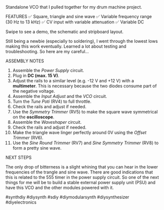 Standalone VCO that I pulled together for my drum machine project.

FEATURES
✅ Square, triangle and sine wave
✅ Variable frequency range (30 Hz to 13 kHz)
✅ CV input with variable attenuation
✅ Variable DC

Swipe to see a demo, the schematic and stripboard layout.

Still being a newbie (especially to soldering), I went through the lowest lows making this work eventually. Learned a lot about testing and troubleshooting. So here are my careful…

ASSEMBLY NOTES

1. Assemble the *Power Supply* circuit.
2. Plug in **DC (max. 15 V)**.
3. Adjust the rails to a similar level (e.g. -12 V and +12 V) with a **multimeter**. This is necessary because the two diodes consume part of the negative voltage.
4. Assemble the *Input Adjust* and the *VCO* circuit.
5. Turn the *Tune Poti* (RV4) to full throttle.
6. Check the rails and adjust if needed.
7. Use the *Symmetry Trimmer* (RV5) to make the square wave symmetrical on the **oscilloscope**.
8. Assemble the *Waveshaper* circuit.
9. Check the rails and adjust if needed.
10. Make the triangle wave linger perfectly around 0V using the *Offset Trimmer* (RV6).
11. Use the *Sine Round Trimmer* (RV7) and *Sine Symmetry Trimmer* (RV8) to form a pretty sine wave.

NEXT STEPS

The only drop of bitterness is a slight whining that you can hear in the lower frequencies of the trangle and sine wave. There are good indications that this is related to the 555 timer in the power supply circuit. So one of the next things for me will be to build a stable external power supply unit (PSU) and have this VCO and the other modules powered with it.

#synthdiy #diysynth #sdiy #diymodularsynth #diysynthesizer #diyelectronics